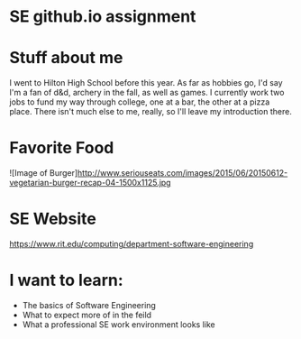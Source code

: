 # SE github.io assignment

# Stuff about me

I went to Hilton High School before this year. As far as hobbies go, I'd say I'm a fan of d&d, archery in the fall, as well as games. I currently work two jobs to fund my way through college, one at a bar, the other at a pizza place. There isn't much else to me, really, so I'll leave my introduction there.


# Favorite Food
![Image of Burger]http://www.seriouseats.com/images/2015/06/20150612-vegetarian-burger-recap-04-1500x1125.jpg

# SE Website
https://www.rit.edu/computing/department-software-engineering

# I want to learn:
- The basics of Software Engineering
- What to expect more of in the feild
- What a professional SE work environment looks like
